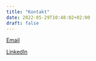 ```yaml
---
title: "Kontakt"
date: 2022-05-29T10:48:02+02:00
draft: false
---
```


[Email](mailto:felix@promesberger.dev)

[LinkedIn](https://www.linkedin.com/in/felix-promesberger-51b5b71aa/)